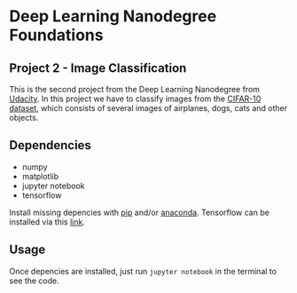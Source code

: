 # Deep Learning Nanodegree Foundations

## Project 2 - Image Classification

This is the second project from the Deep Learning Nanodegree from [Udacity](http://udacity.com).
In this project we have to classify images from the [CIFAR-10 dataset](https://www.cs.toronto.edu/~kriz/cifar.html),
which consists of several images of airplanes, dogs, cats and other objects.

## Dependencies

* numpy
* matplotlib
* jupyter notebook
* tensorflow

Install missing depencies with [pip](https://pip.pypa.io/en/stable/) and/or [anaconda](https://www.continuum.io/downloads). Tensorflow can be installed via this [link](https://www.tensorflow.org/install/).

## Usage

Once depencies are installed, just run `jupyter notebook` in the terminal to see the code.